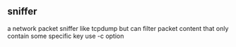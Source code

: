## sniffer

a network packet sniffer like tcpdump but can filter packet content that only contain some specific key use -c option

